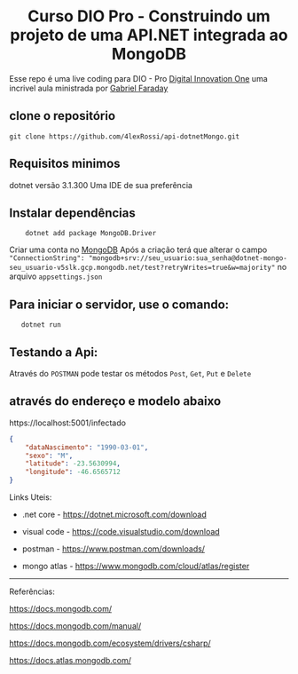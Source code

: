 <h1 align="center">Curso DIO Pro - Construindo um projeto de uma API.NET integrada ao MongoDB</h1>

Esse repo é uma live coding para DIO - Pro
[Digital Innovation One](https://digitalinnovation.one/sign-up?ref=QFX2ZVP4RU)
uma incrivel aula ministrada por [Gabriel Faraday](https://www.linkedin.com/in/gabrielfbarros/)

## clone o repositório 

`git clone https://github.com/4lexRossi/api-dotnetMongo.git`

## Requisitos minimos
dotnet versão 3.1.300
Uma IDE de sua preferência

## Instalar dependências
```
    dotnet add package MongoDB.Driver
```

Criar uma conta no [MongoDB](https://www.mongodb.com/)
Após a criação terá que alterar o campo 
`"ConnectionString": "mongodb+srv://seu_usuario:sua_senha@dotnet-mongo-seu_usuario-v5slk.gcp.mongodb.net/test?retryWrites=true&w=majority"`
no arquivo `appsettings.json`

## Para iniciar o servidor, use o comando:

```
   dotnet run
```
## Testando a Api:

Através do `POSTMAN` pode testar os métodos `Post`, `Get`, `Put` e `Delete`

## através do endereço  e modelo abaixo

https://localhost:5001/infectado

```json
{
	"dataNascimento": "1990-03-01",
	"sexo": "M",
	"latitude": -23.5630994,
	"longitude": -46.6565712
}
```


Links Uteis:

- .net core - https://dotnet.microsoft.com/download

- visual code - https://code.visualstudio.com/download

- postman - https://www.postman.com/downloads/

- mongo atlas - https://www.mongodb.com/cloud/atlas/register


-----------------------------------------------

Referências:

https://docs.mongodb.com/

https://docs.mongodb.com/manual/

https://docs.mongodb.com/ecosystem/drivers/csharp/

https://docs.atlas.mongodb.com/
